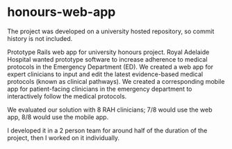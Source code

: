 # honours-web-app
The project was developed on a university hosted repository, so commit history is not included.

Prototype Rails web app for university honours project.
Royal Adelaide Hospital wanted prototype software to increase adherence to medical protocols in the Emergency Department (ED).
We created a web app for expert clinicians to input and edit the latest evidence-based medical protocols (known as clinical pathways).
We created a corresponding mobile app for patient-facing clinicians in the emergency department to interactively follow the medical protocols.

We evaluated our solution with 8 RAH clinicians; 7/8 would use the web app, 8/8 would use the mobile app.

I developed it in a 2 person team for around half of the duration of the project, then I worked on it individually.
